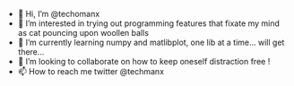 - 👋 Hi, I’m @techomanx
- 👀 I’m interested in trying out programming features that fixate my mind as cat pouncing upon woollen balls 
- 🌱 I’m currently learning  numpy and matlibplot, one lib at a time... will get there...
- 💞️ I’m looking to collaborate on how to keep oneself distraction free !
- 📫 How to reach me twitter @techmanx

<!---
techomanx/techomanx is a ✨ special ✨ repository because its `README.md` (this file) appears on your GitHub profile.
You can click the Preview link to take a look at your changes.
--->

